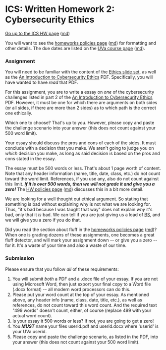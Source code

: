 ICS: Written Homework 2: Cybersecurity Ethics
=============================================

[Go up to the ICS HW page](index.html) ([md](index.md))

You will want to see the
[homeworks policies page](../uva/hw-policies.html)
([md](../uva/hw-policies.md)) for formatting and other details.  The
due dates are listed on the [UVa course page](../uva/index.html)
([md](../uva/index.md)).

### Assignment

You will need to be familiar with the content of the
[Ethics slide set](../slides/ethics.html#/), as well as the
[An Introduction to Cybersecurity Ethics][1] PDF.  Specifically, you
will have wanted to have *read* that PDF.

For this assignment, you are to write a essay on *one* of the
cybersecurity challenges listed in part 2 of the
[An Introduction to Cybersecurity Ethics][1] PDF.  However, it must be
one for which there are arguments on both sides (or all sides, if
there are more than 2 sides) as to which path is the correct one
ethically.

Which one to choose?  That's up to you.  However, please copy and
paste the challenge scenario into your answer (this does not count
against your 500 word limit).

Your essay should discuss the pros and cons of each of the sides.  It
must conclude with a decision that you make.  We aren't going to judge
you on *which* decision you make, as long as said decision is based on
the pros and cons stated in the essay.

The essay must be 500 words or less.  That's about 1 page worth of
content.  Note that any header information (name, title, date, class,
etc.) do not count toward the word limit.  References, if you use any,
also do not count against this limit.  ***If it is over 500 words,
then we will not grade it and give you a zero!*** The
[HW policies page](../uva/hw-policies.html)
([md](../uva/hw-policies.md)) discusses this in a bit more detail.

We are looking for a well thought out ethical argument. So stating
that something is bad without explaining why is not what we are
looking for.  Thus, "it's bad because I was taught that way" does not
explain *why* it's bad, only that it *is* bad.  We can tell if you are
just giving us a load of [BS](https://en.wikipedia.org/wiki/Bullshit),
and we will give you a zero if you do that.

Did you read the section about fluff in the
[homeworks policies page](../uva/hw-policies.html)
([md](../uva/hw-policies.md))?  When one is grading dozens of these
assignments, one becomes a great fluff detector, and will mark your
assignment down -- or give you a zero -- for it.  It's a waste of your
time and also a waste of our time.

### Submission

Please ensure that you follow *all* of these requirements:

1. You will submit *both* a PDF and a .docx file of your essay.  If
   you are not using Microsoft Word, then just export your final copy
   to a Word file (.docx format) -- all modern word processors can do
   this.
2. Please put your word count at the top of your essay.  As mentioned
   above, any header info (name, class, date, title, etc.), as well as
   references, do not count toward this word count.  And the required
   text "499 words" doesn't count, either, of course (replace 499 with
   your actual word count).
3. Is your essay it 500 words or less?  If not, you are going to get a
   zero!
4. You ***MUST*** name your files userid.pdf and userid.docx where
   'userid' is your UVa userid.
5. Please copy and paste the challenge scenario, as listed in the PDF,
   into your answer (this does not count against your 500 word limit).

[1]: https://www.scu.edu/media/ethics-center/technology-ethics/IntroToCybersecurityEthics.pdf
